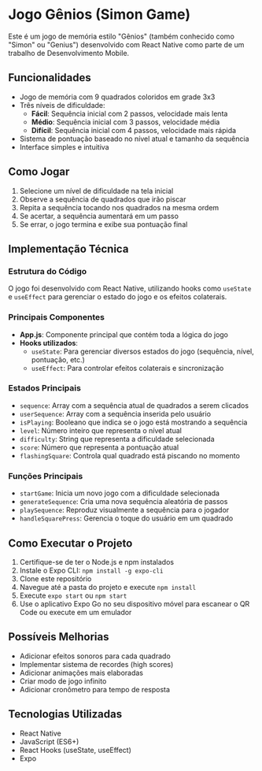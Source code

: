 # Jogo Gênios (Simon Game)

Este é um jogo de memória estilo "Gênios" (também conhecido como "Simon" ou "Genius") desenvolvido com React Native como parte de um trabalho de Desenvolvimento Mobile.

## Funcionalidades

- Jogo de memória com 9 quadrados coloridos em grade 3x3
- Três níveis de dificuldade:
  - **Fácil**: Sequência inicial com 2 passos, velocidade mais lenta
  - **Médio**: Sequência inicial com 3 passos, velocidade média
  - **Difícil**: Sequência inicial com 4 passos, velocidade mais rápida
- Sistema de pontuação baseado no nível atual e tamanho da sequência
- Interface simples e intuitiva

## Como Jogar

1. Selecione um nível de dificuldade na tela inicial
2. Observe a sequência de quadrados que irão piscar
3. Repita a sequência tocando nos quadrados na mesma ordem
4. Se acertar, a sequência aumentará em um passo
5. Se errar, o jogo termina e exibe sua pontuação final

## Implementação Técnica

### Estrutura do Código

O jogo foi desenvolvido com React Native, utilizando hooks como `useState` e `useEffect` para gerenciar o estado do jogo e os efeitos colaterais.

### Principais Componentes

- **App.js**: Componente principal que contém toda a lógica do jogo
- **Hooks utilizados**:
  - `useState`: Para gerenciar diversos estados do jogo (sequência, nível, pontuação, etc.)
  - `useEffect`: Para controlar efeitos colaterais e sincronização

### Estados Principais

- `sequence`: Array com a sequência atual de quadrados a serem clicados
- `userSequence`: Array com a sequência inserida pelo usuário
- `isPlaying`: Booleano que indica se o jogo está mostrando a sequência
- `level`: Número inteiro que representa o nível atual
- `difficulty`: String que representa a dificuldade selecionada
- `score`: Número que representa a pontuação atual
- `flashingSquare`: Controla qual quadrado está piscando no momento

### Funções Principais

- `startGame`: Inicia um novo jogo com a dificuldade selecionada
- `generateSequence`: Cria uma nova sequência aleatória de passos
- `playSequence`: Reproduz visualmente a sequência para o jogador
- `handleSquarePress`: Gerencia o toque do usuário em um quadrado

## Como Executar o Projeto

1. Certifique-se de ter o Node.js e npm instalados
2. Instale o Expo CLI: `npm install -g expo-cli`
3. Clone este repositório
4. Navegue até a pasta do projeto e execute `npm install`
5. Execute `expo start` ou `npm start`
6. Use o aplicativo Expo Go no seu dispositivo móvel para escanear o QR Code ou execute em um emulador

## Possíveis Melhorias

- Adicionar efeitos sonoros para cada quadrado
- Implementar sistema de recordes (high scores)
- Adicionar animações mais elaboradas
- Criar modo de jogo infinito
- Adicionar cronômetro para tempo de resposta

## Tecnologias Utilizadas

- React Native
- JavaScript (ES6+)
- React Hooks (useState, useEffect)
- Expo

